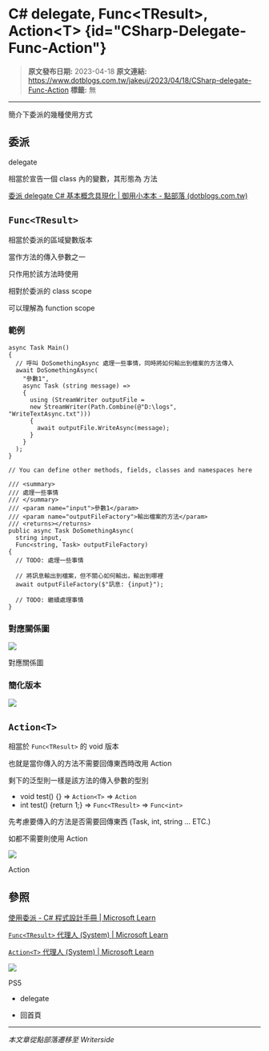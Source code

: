 # C# delegate, Func&lt;TResult&gt;, Action&lt;T&gt; {id="CSharp-Delegate-Func-Action"}

> **原文發布日期:** 2023-04-18
> **原文連結:** https://www.dotblogs.com.tw/jakeuj/2023/04/18/CSharp-delegate-Func-Action
> **標籤:** 無

---

簡介下委派的幾種使用方式

## 委派

delegate

相當於宣告一個 class 內的變數，其形態為 方法

[委派 delegate C# 基本概念具現化 | 御用小本本 - 點部落 (dotblogs.com.tw)](https://dotblogs.com.tw/jakeuj/2012/10/30/CSharp-delegate)

## `Func<TResult>`

相當於委派的區域變數版本

當作方法的傳入參數之一

只作用於該方法時使用

相對於委派的 class scope

可以理解為 function scope

### 範例

```
async Task Main()
{
  // 呼叫 DoSomethingAsync 處理一些事情，同時將如何輸出到檔案的方法傳入
  await DoSomethingAsync(
    "參數1",
    async Task (string message) =>
    {
      using (StreamWriter outputFile =
      new StreamWriter(Path.Combine(@"D:\logs", "WriteTextAsync.txt")))
      {
        await outputFile.WriteAsync(message);
      }
    }
  );
}

// You can define other methods, fields, classes and namespaces here

/// <summary>
/// 處理一些事情
/// </summary>
///	<param name="input">參數1</param>
///	<param name="outputFileFactory">輸出檔案的方法</param>
/// <returns></returns>
public async Task DoSomethingAsync(
  string input,
  Func<string, Task> outputFileFactory)
{
  // TODO: 處理一些事情

  // 將訊息輸出到檔案，但不關心如何輸出，輸出到哪裡
  await outputFileFactory($"訊息: {input}");

  // TODO: 繼續處理事情
}
```

### 對應關係圖

![](https://dotblogsfile.blob.core.windows.net/user/小小朱/7bdeeccd-06ec-4edf-87f6-4520d8919414/1681801092.png.png)

對應關係圖

### 簡化版本

![](https://dotblogsfile.blob.core.windows.net/user/小小朱/7bdeeccd-06ec-4edf-87f6-4520d8919414/1681803742.png.png)

## `Action<T>`

相當於 `Func<TResult>` 的 void 版本

也就是當你傳入的方法不需要回傳東西時改用 Action

剩下的泛型則一樣是該方法的傳入參數的型別

* void test() {} => `Action<T>` => `Action`
* int test() {return 1;} => `Func<TResult>` => `Func<int>`

先考慮要傳入的方法是否需要回傳東西 (Task, int, string … ETC.)

如都不需要則使用 Action

![](https://dotblogsfile.blob.core.windows.net/user/小小朱/7bdeeccd-06ec-4edf-87f6-4520d8919414/1681804146.png.png)

Action

## 參照

[使用委派 - C# 程式設計手冊 | Microsoft Learn](https://learn.microsoft.com/zh-tw/dotnet/csharp/programming-guide/delegates/using-delegates)

[`Func<TResult>` 代理人 (System) | Microsoft Learn](https://learn.microsoft.com/zh-tw/dotnet/api/system.func-1?view=net-7.0)

[`Action<T>` 代理人 (System) | Microsoft Learn](https://learn.microsoft.com/zh-tw/dotnet/api/system.action-1?view=net-7.0)

![](https://card.psnprofiles.com/1/jakeuj.png)

PS5

* delegate

* 回首頁

---

*本文章從點部落遷移至 Writerside*
